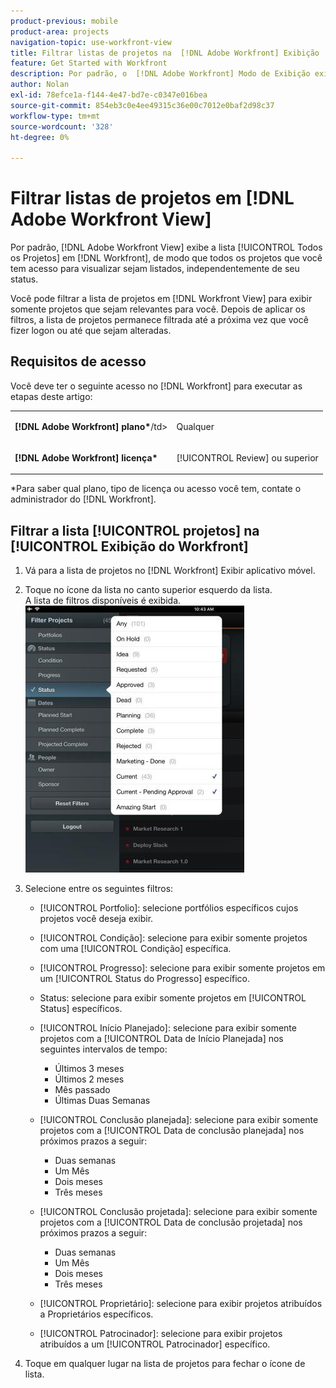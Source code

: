 ```yaml
---
product-previous: mobile
product-area: projects
navigation-topic: use-workfront-view
title: Filtrar listas de projetos na  [!DNL Adobe Workfront] Exibição
feature: Get Started with Workfront
description: Por padrão, o  [!DNL Adobe Workfront] Modo de Exibição exibe a lista [!UICONTROL Todos os Projetos] em  [!DNL Workfront], de modo que todos os projetos aos quais você tem acesso sejam listados, independentemente de seu status.
author: Nolan
exl-id: 78efce1a-f144-4e47-bd7e-c0347e016bea
source-git-commit: 854eb3c0e4ee49315c36e00c7012e0baf2d98c37
workflow-type: tm+mt
source-wordcount: '328'
ht-degree: 0%

---
```


# Filtrar listas de projetos em [!DNL Adobe Workfront View]

Por padrão, [!DNL Adobe Workfront View] exibe a lista [!UICONTROL Todos os Projetos] em [!DNL Workfront], de modo que todos os projetos que você tem acesso para visualizar sejam listados, independentemente de seu status.

Você pode filtrar a lista de projetos em [!DNL Workfront View] para exibir somente projetos que sejam relevantes para você. Depois de aplicar os filtros, a lista de projetos permanece filtrada até a próxima vez que você fizer logon ou até que sejam alteradas.

## Requisitos de acesso

Você deve ter o seguinte acesso no [!DNL Workfront] para executar as etapas deste artigo:

<table style="table-layout:auto"> 
 <col> 
 </col> 
 <col> 
 </col> 
 <tbody> 
  <tr> 
   <td role="rowheader"><strong>[!DNL Adobe Workfront] plano*</strong>/td&gt; 
   <td> <p>Qualquer</p> </td> 
  </tr> 
  <tr> 
   <td role="rowheader"><strong>[!DNL Adobe Workfront] licença*</strong></td> 
   <td> <p>[!UICONTROL Review] ou superior</p> </td> 
  </tr> 
 </tbody> 
</table>

&#42;Para saber qual plano, tipo de licença ou acesso você tem, contate o administrador do [!DNL Workfront].

## Filtrar a lista [!UICONTROL projetos] na [!UICONTROL Exibição do Workfront]

1. Vá para a lista de projetos no [!DNL Workfront] Exibir aplicativo móvel.
1. Toque no ícone da lista no canto superior esquerdo da lista.\
   A lista de filtros disponíveis é exibida.\
   ![WF_View_filters_050621.jpg](assets/wf-view-filters-050621-350x427.jpg)

1. Selecione entre os seguintes filtros:

   * [!UICONTROL Portfolio]: selecione portfólios específicos cujos projetos você deseja exibir.
   * [!UICONTROL Condição]: selecione para exibir somente projetos com uma [!UICONTROL Condição] específica.
   * [!UICONTROL Progresso]: selecione para exibir somente projetos em um [!UICONTROL Status do Progresso] específico.
   * Status: selecione para exibir somente projetos em [!UICONTROL Status] específicos.
   * [!UICONTROL Início Planejado]: selecione para exibir somente projetos com a [!UICONTROL Data de Início Planejada] nos seguintes intervalos de tempo:

      * Últimos 3 meses
      * Últimos 2 meses
      * Mês passado
      * Últimas Duas Semanas
   * [!UICONTROL Conclusão planejada]: selecione para exibir somente projetos com a [!UICONTROL Data de conclusão planejada] nos próximos prazos a seguir:

      * Duas semanas
      * Um Mês
      * Dois meses
      * Três meses
   * [!UICONTROL Conclusão projetada]: selecione para exibir somente projetos com a [!UICONTROL Data de conclusão projetada] nos próximos prazos a seguir:

      * Duas semanas
      * Um Mês
      * Dois meses
      * Três meses
   * [!UICONTROL Proprietário]: selecione para exibir projetos atribuídos a Proprietários específicos.
   * [!UICONTROL Patrocinador]: selecione para exibir projetos atribuídos a um [!UICONTROL Patrocinador] específico.




1. Toque em qualquer lugar na lista de projetos para fechar o ícone de lista.
